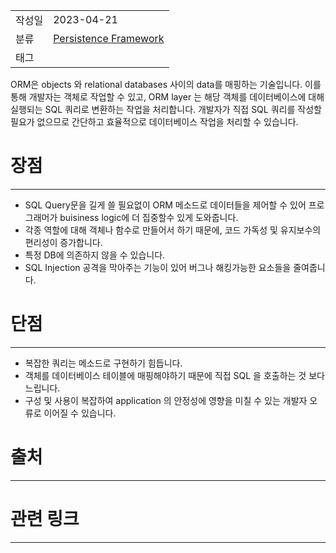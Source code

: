 

|                 |                         |
|:----------------|:------------------------|
|   작성일           |   2023-04-21   |
|     분류          |        [Persistence Framework](Persistence%20Framework.md)                 |
| 태그              | |  

ORM은 objects 와 relational databases 사이의 data를 매핑하는 기술입니다. 이를 통해 개발자는 객체로 작업할 수 있고, ORM layer 는 해당 객체를 데이터베이스에 대해 실행되는 SQL 쿼리로 변환하는 작업을 처리합니다. 개발자가 직접 SQL 쿼리를 작성할 필요가 없으므로 간단하고 효율적으로 데이터베이스 작업을 처리할 수 있습니다.


# 장점
---
- SQL Query문을 길게 쓸 필요없이 ORM 메소드로 데이터들을 제어할 수 있어 프로그래머가 buisiness logic에 더 집중할수 있게 도와줍니다.
- 각종 역할에 대해 객체나 함수로 만들어서 하기 때문에, 코드 가독성 및 유지보수의 편리성이 증가합니다.
- 특정 DB에 의존하지 않을 수 있습니다.
- SQL Injection 공격을 막아주는 기능이 있어 버그나 해킹가능한 요소들을 줄여줍니다.

# 단점
---

- 복잡한 쿼리는 메소드로 구현하기 힘듭니다.
- 객체를 데이터베이스 테이블에 매핑해야하기 때문에 직접 SQL 을 호출하는 것 보다 느립니다.
- 구성 및 사용이 복잡하여 application 의 안정성에 영향을 미칠 수 있는 개발자 오류로 이어질 수 있습니다.

# 출처
---

# 관련 링크
---